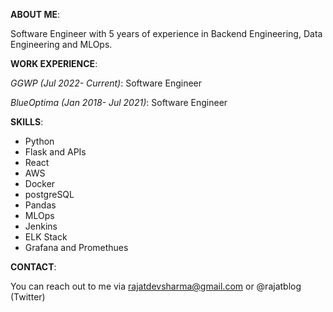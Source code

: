 **ABOUT ME**:

Software Engineer with 5 years of experience in Backend Engineering, Data Engineering and MLOps.

**WORK EXPERIENCE**:

*GGWP (Jul 2022- Current)*: Software Engineer

*BlueOptima (Jan 2018- Jul 2021)*: Software Engineer


**SKILLS**:
- Python
- Flask and APIs
- React
- AWS
- Docker
- postgreSQL
- Pandas
- MLOps 
- Jenkins
- ELK Stack
- Grafana and Promethues

**CONTACT**:

You can reach out to me via rajatdevsharma@gmail.com or @rajatblog (Twitter)
